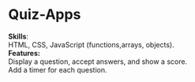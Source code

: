 # Quiz-Apps
<b>Skills</b>:
<br>
HTML, CSS, JavaScript (functions,arrays, objects).
<br>
<b>Features: </b>
<br>
Display a question, accept answers, and show a score.
<br>
Add a timer for each question.
